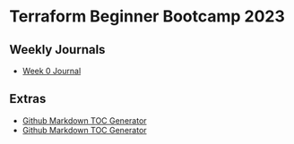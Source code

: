 # Terraform Beginner Bootcamp 2023

## Weekly Journals
- [Week 0 Journal](journal/week0.md)

## Extras
- [Github Markdown TOC Generator](#https://ecotrust-canada.github.io/markdown-toc/)
- [Github Markdown TOC Generator](#https://derlin.github.io/bitdowntoc/)
